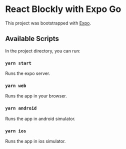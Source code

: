 # React Blockly with Expo Go

This project was bootstrapped with [Expo](https://github.com/expo/expo).

## Available Scripts

In the project directory, you can run:

### `yarn start`

Runs the expo server.

### `yarn web`

Runs the app in your browser.

### `yarn android`

Runs the app in android simulator.

### `yarn ios`

Runs the app in ios simulator.
